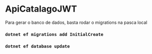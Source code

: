 # ApiCatalagoJWT

Para gerar o banco de dados, basta rodar o migrations na pasca local
### `dotnet ef migrations add InitialCreate`
### `dotnet ef database update`
